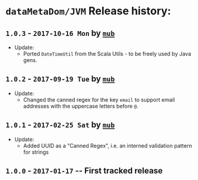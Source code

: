 # `dataMetaDom/JVM` Release history:

## `1.0.3` - `2017-10-16 Mon` by [`mub`](http://github.com/mub)
* Update:
    * Ported `DateTimeUtil` from the Scala Utils - to be freely used by Java gens.

## `1.0.2` - `2017-09-19 Tue` by [`mub`](http://github.com/mub)
* Update:
    * Changed the canned regex for the key `email` to support email addresses with the uppercase letters before `@`.

## `1.0.1` - `2017-02-25 Sat` by [`mub`](http://github.com/mub)
* Update:
    * Added UUID as a "Canned Regex", i.e. an interned validation pattern for strings

## `1.0.0` - `2017-01-17` -- First tracked release

